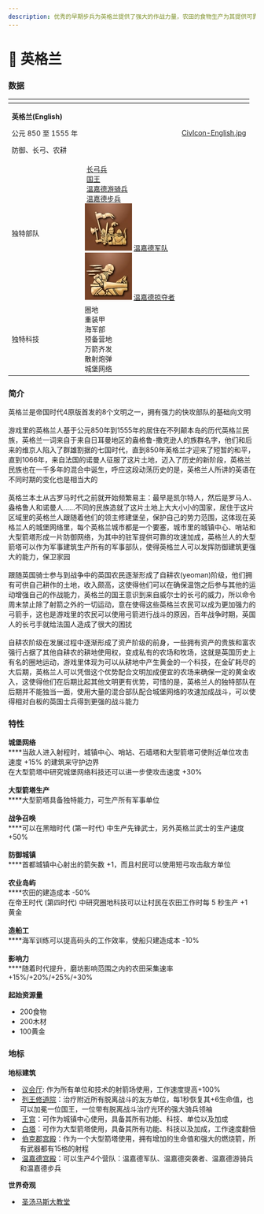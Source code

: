 ```yaml
---
description: 优秀的早期步兵为英格兰提供了强大的作战力量，农田的食物生产为其提供可靠的后盾
---
```


# 🏴󠁧󠁢󠁥󠁮󠁧󠁿 英格兰

### 数据

<table data-view="cards"><thead><tr><th></th><th></th><th data-hidden data-card-cover data-type="files"></th></tr></thead><tbody><tr><td><p><strong>英格兰(English)</strong></p><p>公元 850 至 1555 年</p><p>防御、长弓、农耕</p></td><td></td><td><a href=".gitbook/assets/CivIcon-English.jpg">CivIcon-English.jpg</a></td></tr><tr><td>独特部队</td><td><img src="https://seicing-1257171891.cos.ap-nanjing.myqcloud.com/3fatcatpool/aoe4/tech/%E9%95%BF%E5%BC%93%E5%85%B5.png" alt="" data-size="line"> <a href="https://seicing.com/html/aoe2/unitaoe4/%E9%95%BF%E5%BC%93%E5%85%B5.html">长弓兵</a><br><img src="https://seicing-1257171891.cos.ap-nanjing.myqcloud.com/3fatcatpool/aoe4/tech/%E5%9B%BD%E7%8E%8B.png" alt="" data-size="line"> <a href="https://seicing.com/html/aoe2/unitaoe4/%E5%9B%BD%E7%8E%8B.html">国王</a><br><img src="https://seicing-1257171891.cos.ap-nanjing.myqcloud.com/3fatcatpool/aoe4/tech/%E6%B8%A9%E5%98%89%E5%BE%B7%E6%B8%B8%E9%AA%91%E5%85%B5.png" alt="" data-size="line"> <a href="https://seicing.com/html/aoe2/unitaoe4/%E6%B8%A9%E5%98%89%E5%BE%B7%E6%B8%B8%E9%AA%91%E5%85%B5.html">温嘉德游骑兵</a><br><img src="https://seicing-1257171891.cos.ap-nanjing.myqcloud.com/3fatcatpool/aoe4/tech/%E6%B8%A9%E5%98%89%E5%BE%B7%E6%AD%A5%E5%85%B5.png" alt="" data-size="line"> <a href="https://seicing.com/html/aoe2/unitaoe4/%E6%B8%A9%E5%98%89%E5%BE%B7%E6%AD%A5%E5%85%B5.html">温嘉德步兵</a><br><img src=".gitbook/assets/image.png" alt="" data-size="line"> <a data-footnote-ref href="#user-content-fn-1">温嘉德军队</a><br><img src=".gitbook/assets/image (2).png" alt="" data-size="line"> <a data-footnote-ref href="#user-content-fn-2">温嘉德掠夺者</a><br></td><td></td></tr><tr><td>独特科技</td><td><img src="https://seicing-1257171891.cos.ap-nanjing.myqcloud.com/3fatcatpool/aoe4/tech/%E5%9C%88%E5%9C%B0.png" alt="" data-size="line">圈地<br><img src="https://seicing-1257171891.cos.ap-nanjing.myqcloud.com/3fatcatpool/aoe4/tech/%E9%87%8D%E8%A3%85%E7%94%B2.png" alt="" data-size="line">重装甲<br><img src="https://seicing-1257171891.cos.ap-nanjing.myqcloud.com/3fatcatpool/aoe4/tech/%E9%80%A0%E8%88%B9%E5%B7%A5.png" alt="" data-size="line">海军部<br><img src="https://seicing-1257171891.cos.ap-nanjing.myqcloud.com/3fatcatpool/aoe4/tech/%E9%A2%84%E5%A4%87%E8%90%A5%E5%9C%B0.png" alt="" data-size="line">预备营地<br><img src="https://seicing-1257171891.cos.ap-nanjing.myqcloud.com/3fatcatpool/aoe4/tech/%E4%B8%87%E7%AE%AD%E9%BD%90%E5%8F%91.png" alt="" data-size="line">万箭齐发<br><img src="https://seicing-1257171891.cos.ap-nanjing.myqcloud.com/3fatcatpool/aoe4/tech/%E6%95%A3%E5%B0%84%E7%82%AE%E5%BC%B9.png" alt="" data-size="line">散射炮弹<br><img src="https://seicing-1257171891.cos.ap-nanjing.myqcloud.com/3fatcatpool/aoe4/tech/%E5%9F%8E%E5%A0%A1%E7%BD%91%E7%BB%9C.png" alt="" data-size="line">城堡网络</td><td></td></tr></tbody></table>

### 简介

英格兰是帝国时代4原版首发的8个文明之一，拥有强力的快攻部队的基础向文明\
\
游戏里的英格兰人基于公元850年到1555年的居住在不列颠本岛的历代英格兰民族，英格兰一词来自于来自日耳曼地区的盎格鲁-撒克逊人的族群名字，他们和后来的维京人陷入了群雄割据的七国时代，直到850年英格兰才迎来了短暂的和平，直到1066年，来自法国的诺曼人征服了这片土地，迈入了历史的新阶段，英格兰民族也在一千多年的混合中诞生，呼应这段动荡历史的是，英格兰人所讲的英语在不同时期的变化也是相当大的\
\
英格兰本土从古罗马时代之前就开始频繁易主：最早是凯尔特人，然后是罗马人、盎格鲁人和诺曼人……不同的民族造就了这片土地上大大小小的国家，居住于这片区域里的英格兰人跟随着他们的领主修建堡垒，保护自己的势力范围，这体现在英格兰人的城堡网络里，每个英格兰城市都是一个要塞，城市里的城镇中心、哨站和大型箭塔形成一片防御网络，为其中的驻军提供可靠的攻速加成，英格兰人的大型箭塔可以作为军事建筑生产所有的军事部队，使得英格兰人可以发挥防御建筑更强大的能力，保卫家园\
\
跟随英国骑士参与到战争中的英国农民逐渐形成了自耕农(yeoman)阶级，他们拥有可供自己耕作的土地，收入颇高，这使得他们可以在确保温饱之后参与其他的运动增强自己的作战能力，英格兰的国王意识到来自威尔士的长弓的威力，所以命令周末禁止除了射箭之外的一切运动，意在使得这些英格兰农民可以成为更加强力的弓箭手，这也是游戏里的农民可以使用弓箭进行战斗的原因，百年战争时期，英国人的长弓手就给法国人造成了很大的困扰\
\
自耕农阶级在发展过程中逐渐形成了资产阶级的前身，一些拥有资产的贵族和富农强行占据了其他自耕农的耕地使用权，变成私有的农场和牧场，这就是英国历史上有名的圈地运动，游戏里体现为可以从耕地中产生黄金的一个科技，在金矿耗尽的大后期，英格兰人可以凭借这个优势配合文明加成便宜的农场来确保一定的黄金收入，这使得他们在后期比起其他文明更有优势，可惜的是，英格兰人的独特部队在后期并不能独当一面，使用大量的混合部队配合城堡网络的攻速加成战斗，可以使得相对白板的英国士兵得到更强的战斗能力

### 特性 <a href="#sp" id="sp"></a>

**城堡网络**\
****当敌人进入射程时，城镇中心、哨站、石墙塔和大型箭塔可使附近单位攻击速度 +15% 的建筑来守护边界\
在大型箭塔中研究城堡网络科技还可以进一步使攻击速度 +30%\
\
**大型箭塔生产**\
****大型箭塔具备独特能力，可生产所有军事单位\
\
**战争召唤**\
****可以在黑暗时代 (第一时代) 中生产先锋武士，另外英格兰武士的生产速度 +50%\
\
**防御城镇**\
****首都城镇中心射出的箭矢数 +1，而且村民可以使用短弓攻击敌方单位\
\
**农业岛屿**\
****农田的建造成本 -50%\
在帝王时代 (第四时代) 中研究圈地科技可以让村民在农田工作时每 5 秒生产 +1 黄金\
\
**造船工**\
****海军训练可以提高码头的工作效率，使船只建造成本 -10%\
\
**影响力**\
****随着时代提升，磨坊影响范围之内的农田采集速率 +15%/+20%/+25%/+30%\
\
**起始资源量**

* 200食物
* 200木材
* 100黄金

### 地标 <a href="#voi" id="voi"></a>

**地标建筑**

* <img src="https://seicing-1257171891.cos.ap-nanjing.myqcloud.com/3fatcatpool/aoe4/tech/%E8%AE%AE%E4%BC%9A%E5%8E%85.png" alt="" data-size="line"> [议会厅](https://seicing.com/html/aoe2/buildingsaoe4/landmark/%E8%AE%AE%E4%BC%9A%E5%8E%85.html?civ=eng): 作为所有单位和技术的射箭场使用，工作速度提高+100%
* <img src="https://seicing-1257171891.cos.ap-nanjing.myqcloud.com/3fatcatpool/aoe4/tech/%E5%88%97%E7%8E%8B%E4%BF%AE%E9%81%93%E9%99%A2.png" alt="" data-size="line"> [列王修道院](https://seicing.com/html/aoe2/buildingsaoe4/landmark/%E5%88%97%E7%8E%8B%E4%BF%AE%E9%81%93%E9%99%A2.html?civ=eng)：治疗附近所有脱离战斗的友方单位，每1秒恢复其+6生命值，也可以加冕一位国王，一位带有脱离战斗治疗光环的强大骑兵领袖
* <img src="https://seicing-1257171891.cos.ap-nanjing.myqcloud.com/3fatcatpool/aoe4/tech/%E7%8E%8B%E5%AE%AB.png" alt="" data-size="line"> [王宫](https://seicing.com/html/aoe2/buildingsaoe4/landmark/%E7%8E%8B%E5%AE%AB.html?civ=eng)：可作为城镇中心使用，具备其所有功能、科技、单位以及加成
* <img src="https://seicing-1257171891.cos.ap-nanjing.myqcloud.com/3fatcatpool/aoe4/tech/%E7%99%BD%E5%A1%94.png" alt="" data-size="line"> [白塔](https://seicing.com/html/aoe2/buildingsaoe4/landmark/%E7%99%BD%E5%A1%94.html?civ=eng)：可作为大型箭塔使用，具备其所有功能、科技以及加成，工作速度翻倍
* <img src="https://seicing-1257171891.cos.ap-nanjing.myqcloud.com/3fatcatpool/aoe4/tech/%E4%BC%AF%E5%85%8B%E9%83%A1%E5%AE%AB%E6%AE%BF.png" alt="" data-size="line"> [伯克郡宫殿](https://seicing.com/html/aoe2/buildingsaoe4/landmark/%E4%BC%AF%E5%85%8B%E9%83%A1%E5%AE%AB%E6%AE%BF.html?civ=eng)：作为一个大型箭塔使用，拥有增加的生命值和强大的燃烧箭，所有武器都有15格的射程
* <img src="https://seicing-1257171891.cos.ap-nanjing.myqcloud.com/3fatcatpool/aoe4/tech/%E6%B8%A9%E5%98%89%E5%BE%B7%E5%AE%AB%E6%AE%BF.png" alt="" data-size="line"> [温嘉德宫殿](https://seicing.com/html/aoe2/buildingsaoe4/landmark/%E6%B8%A9%E5%98%89%E5%BE%B7%E5%AE%AB%E6%AE%BF.html?civ=eng)：可以生产4个营队：温嘉德军队、温嘉德突袭者、温嘉德游骑兵和温嘉德步兵

**世界奇观**

* <img src="https://seicing-1257171891.cos.ap-nanjing.myqcloud.com/3fatcatpool/aoe4/tech/%E5%9C%A3%E6%B1%A4%E9%A9%AC%E6%96%AF%E5%A4%A7%E6%95%99%E5%A0%82.png" alt="" data-size="line"> [圣汤马斯大教堂](https://seicing.com/html/aoe2/buildingsaoe4/landmark/%E5%9C%A3%E6%B1%A4%E9%A9%AC%E6%96%AF%E5%A4%A7%E6%95%99%E5%A0%82.html)

[^1]: 2x[长矛兵](dan-wei/chang-mao-bing.md) 2x[弩手](dan-wei/nu-shou.md) 1x[重型投石机](dan-wei/pei-zhong-shi-ju-xing-tou-shi-ji.md)

[^2]: 2x[骑手](dan-wei/qi-shou.md) 2x[骑士](dan-wei/qi-shi.md)
